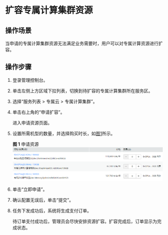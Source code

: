 # 扩容专属计算集群资源<a name="ZH-CN_TOPIC_0021825258"></a>

## 操作场景<a name="section1791062393312"></a>

当申请的专属计算集群资源无法满足业务需要时，用户可以对专属计算资源进行扩容。

## 操作步骤<a name="zh-cn_topic_0017134638_section39842729154757"></a>

1.  登录管理控制台。
2.  单击左侧上方区域下拉列表，切换到待扩容的专属计算集群所在服务区。
3.  选择“服务列表 \> 专属云 \> 专属计算集群”。
4.  单击右上角的“申请扩容”。

    进入申请资源页面。

5.  设置所需机型的数量，并选择购买时长，如[图1](#fig64092250105250)所示。

    **图 1**  申请资源<a name="fig64092250105250"></a>  
    ![](figures/申请资源.png "申请资源")

6.  单击“立即申请”。
7.  确认配置无误后，单击“提交”。
8.  任务下发成功后，系统将生成支付订单。

    待订单支付成功后，管理员会尽快安排资源扩容。扩容完成后，订单显示为完成状态。


